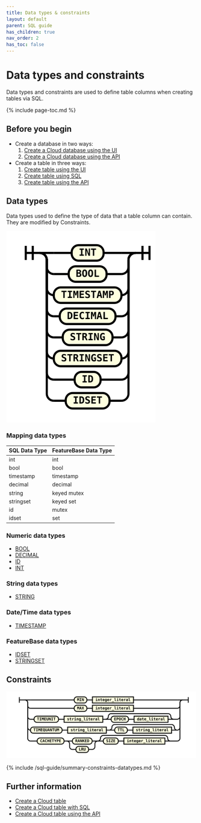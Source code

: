 ```yaml
---
title: Data types & constraints
layout: default
parent: SQL guide
has_children: true
nav_order: 2
has_toc: false
---
```


# Data types and constraints

Data types and constraints are used to define table columns when creating tables via SQL.

{% include page-toc.md %}

## Before you begin

* Create a database in two ways:
  1. [Create a Cloud database using the UI](/docs/cloud/cloud-databases/cloud-db-create)
  2. [Create a Cloud database using the API](https://api-docs-featurebase-cloud.redoc.ly/v2#operation/createDatabase)
* Create a table in three ways:
  1. [Create table using the UI](/docs/cloud/cloud-tables/cloud-table-create)
  2. [Create table using SQL](/docs/sql-guide/statements/statement-table-create)
  3. [Create table using the API](https://api-docs-featurebase-cloud.redoc.ly/latest#operation/createTable)

## Data types

Data types used to define the type of data that a table column can contain. They are modified by Constraints.

![expr](/assets/images/sql-guide/type_name.svg)

### Mapping data types

| SQL Data Type | FeatureBase Data Type |
|---|---|
| int | int |
| bool | bool |
| timestamp | timestamp |
| decimal | decimal |
| string | keyed mutex |
| stringset | keyed set |
| id | mutex |
| idset | set |

### Numeric data types

* [BOOL](/docs/sql-guide/data-types/data-type-bool)
* [DECIMAL](/docs/sql-guide/data-types/data-type-decimal)
* [ID](/docs/sql-guide/data-types/data-type-id)
* [INT](/docs/sql-guide/data-types/data-type-int)

### String data types

* [STRING](/docs/sql-guide/data-types/data-type-string)

### Date/Time data types

* [TIMESTAMP](/docs/sql-guide/data-types/data-type-timestamp)

### FeatureBase data types

* [IDSET](/docs/sql-guide/data-types/data-type-idset)
* [STRINGSET](/docs/sql-guide/data-types/data-type-stringset)

## Constraints

![expr](/assets/images/sql-guide/column_constraint.svg)

{% include /sql-guide/summary-constraints-datatypes.md %}

## Further information

* [Create a Cloud table](/docs/cloud/cloud-tables/cloud-table-create)
* [Create a Cloud table with SQL](/docs/sql-guide/statements/statement-create-table)
* [Create a Cloud table using the API](https://api-docs-featurebase-cloud.redoc.ly/v2#operation/createTable)
